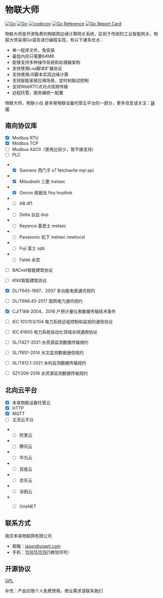 # 物联大师

[![Go](https://github.com/zgwit/iot-master/actions/workflows/go.yml/badge.svg)](https://github.com/zgwit/iot-master/actions/workflows/go.yml)
[![Go](https://github.com/zgwit/iot-master/actions/workflows/codeql-analysis.yml/badge.svg)](https://github.com/zgwit/iot-master/actions/workflows/codeql-analysis.yml)
[![codecov](https://codecov.io/gh/zgwit/iot-master/branch/main/graph/badge.svg?token=AK5TD8KQ5C)](https://codecov.io/gh/zgwit/iot-master)
[![Go Reference](https://pkg.go.dev/badge/github.com/zgwit/iot-master.svg)](https://pkg.go.dev/github.com/zgwit/iot-master)
[![Go Report Card](https://goreportcard.com/badge/github.com/zgwit/iot-master)](https://goreportcard.com/report/github.com/zgwit/iot-master)


物联大师是开源免费的物联网边缘计算网关系统，区别于传统的工业智能网关，物联大师采用Go语言进行编程实现，有以下诸多优点：
- 单一程序文件，免安装
- 最低内存只需要64MB
- 能够支持多种操作系统和处理器架构
- 支持使用Lua脚本扩展协议
- 支持使用JS脚本实现边缘计算
- 支持智能家居应用场景，定时和联动控制
- 支持WebRTC点对点视频传输
- 远程托管，服务器统一配置

物联大师，物联小白 是本易物联设备托管云平台的一部分，更多信息请关注：[链接](_blank)


## 南向协议库
- [x] Modbus RTU
- [x] Modbus TCP
- [ ] Modbus ASCII（使用比较少，暂不做支持）
- [ ] PLC
- - [x] Siemens 西门子 s7 fetchwrite mpi ppi
- - [x] Mitsubishi 三菱 melsec
- - [x] Omron 欧姆龙 fins hostlink
- - [ ] AB df1
- - [ ] Delta 台达 dvp
- - [ ] Keyence 基恩士 melsec
- - [ ] Panasonic 松下 melsec newtocol
- - [ ] Fuji 富士 spb
- - [ ] Fatek 永宏
- [ ] BACnet智能建筑协议
- [ ] KNX智能建筑协议
- [x] DL/T645-1997、2007 多功能电表通讯规约
- [ ] DL/T698.45-2017 国网电力通讯规约
- [x] CJ/T188-2004、2018 户用计量仪表数据传输技术条件
- [ ] IEC 101/103/104 电力系统远程控制和监视的通信协议
- [ ] IEC 61850 电力系统自动化领域全球通用协议
- [ ] SL/T427-2021 水资源监测数据传输规约
- [ ] SL/T651-2014 水文监测数据通信规约
- [ ] SL/T812.1-2021 水利监测数据传输规约
- [ ] SZY206-2016 水资源监测数据传输规约


## 北向云平台
- [x] 本易物联设备托管云
- [x] HTTP
- [x] MQTT
- [ ] 主流云平台
- - [ ] 阿里云
- - [ ] 腾讯云
- - [ ] 华为云
- - [ ] 百度云
- - [ ] 京东云
- - [ ] 涂鸦云
- - [ ] OneNET



## 联系方式

南京本易物联网有限公司

- 邮箱：[jason@zgwit.com](mailto:jason@zgwit.com)
- 手机：[15161515197](tel:15161515197)(微信同号)


## 开源协议

[GPL](https://github.com/zgwit/iot-master/blob/main/LICENSE)

补充：产品仅限个人免费使用，商业需求请联系我们

